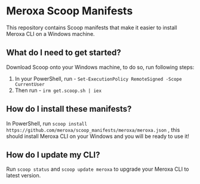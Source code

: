 # Meroxa Scoop Manifests

This repository contains Scoop manifests that make it easier to install Meroxa CLI on a Windows machine. 

What do I need to get started? 
---------------------------------

Download Scoop onto your Windows machine, to do so, run following steps: 

1. In your PowerShell, run - `Set-ExecutionPolicy RemoteSigned -Scope CurrentUser`
2. Then run - `irm get.scoop.sh | iex`


How do I install these manifests? 
---------------------------------

In PowerShell, run `scoop install https://github.com/meroxa/scoop_manifests/meroxa/meroxa.json` , this should install Meroxa CLI on your Windows and you will be ready to use it! 


How do I update my CLI? 
---------------------------------

Run `scoop status` and `scoop update meroxa` to upgrade your Meroxa CLI to latest version. 